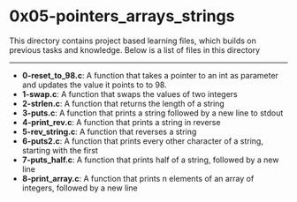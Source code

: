 # 0x05-pointers_arrays_strings
This directory contains project based learning files, which builds on previous tasks and knowledge.
Below is a list of files in this directory

---
- **0-reset_to_98.c**: A function that takes a pointer to an int as parameter and updates the value it points to to 98.
- **1-swap.c**: A function that swaps the values of two integers
- **2-strlen.c**: A function that returns the length of a string
- **3-puts.c**: A function that prints a string followed by a new line to stdout
- **4-print_rev.c**: A function that prints a string in reverse
- **5-rev_string.c**: A function that reverses a string
- **6-puts2.c**: A function that prints every other character of a string, starting with the first
- **7-puts_half.c**: A function that prints half of a string, followed by a new line
- **8-print_array.c**: A function that prints n elements of an array of integers, followed by a new line
